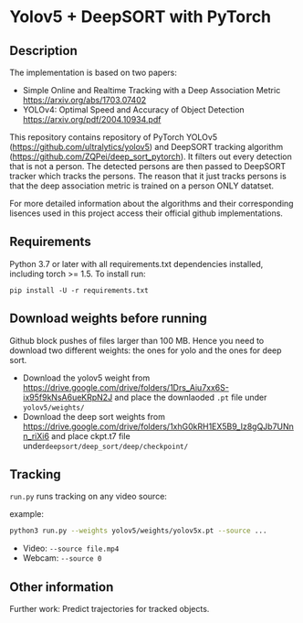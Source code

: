 # Yolov5 + DeepSORT with PyTorch

## Description

The implementation is based on two papers:

- Simple Online and Realtime Tracking with a Deep Association Metric
https://arxiv.org/abs/1703.07402
- YOLOv4: Optimal Speed and Accuracy of Object Detection
https://arxiv.org/pdf/2004.10934.pdf

This repository contains repository of PyTorch YOLOv5 (https://github.com/ultralytics/yolov5) and DeepSORT tracking algorithm (https://github.com/ZQPei/deep_sort_pytorch). It filters out every detection that is not a person. The detected persons are then passed to DeepSORT tracker which tracks the persons. The reason that it just tracks persons is that the deep association metric is trained on a person ONLY datatset.

For more detailed information about the algorithms and their corresponding lisences used in this project access their official github implementations.

## Requirements

Python 3.7 or later with all requirements.txt dependencies installed, including torch >= 1.5. To install run:

`pip install -U -r requirements.txt`

## Download weights before running

Github block pushes of files larger than 100 MB. Hence you need to download two different weights: the ones for yolo and the ones for deep sort.

- Download the yolov5 weight from https://drive.google.com/drive/folders/1Drs_Aiu7xx6S-ix95f9kNsA6ueKRpN2J and place the downlaoded `.pt` file under `yolov5/weights/`
- Download the deep sort weights from https://drive.google.com/drive/folders/1xhG0kRH1EX5B9_Iz8gQJb7UNnn_riXi6 and place ckpt.t7 file under`deepsort/deep_sort/deep/checkpoint/`

## Tracking

`run.py` runs tracking on any video source:

example:  

```bash
python3 run.py --weights yolov5/weights/yolov5x.pt --source ...
```

- Video:  `--source file.mp4`
- Webcam:  `--source 0`

## Other information

Further work: Predict trajectories for tracked objects.

